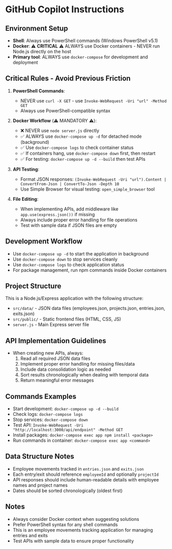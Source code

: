 # GitHub Copilot Instructions

## Environment Setup
- **Shell**: Always use PowerShell commands (Windows PowerShell v5.1)
- **Docker**: ⚠️ **CRITICAL** ⚠️ ALWAYS use Docker containers - NEVER run Node.js directly on the host
- **Primary tool**: ALWAYS use `docker-compose` for development and deployment

## Critical Rules - Avoid Previous Friction
1. **PowerShell Commands**: 
   - NEVER use `curl -X GET` - use `Invoke-WebRequest -Uri "url" -Method GET`
   - Always use PowerShell-compatible syntax
   
2. **Docker Workflow** (⚠️ MANDATORY ⚠️):
   - ❌ NEVER use `node server.js` directly
   - ✅ ALWAYS use `docker-compose up -d` for detached mode (background)
   - ✅ Use `docker-compose logs` to check container status
   - ✅ If containers hang, use `docker-compose down` first, then restart
   - ✅ For testing: `docker-compose up -d --build` then test APIs
   
3. **API Testing**:
   - Format JSON responses: `(Invoke-WebRequest -Uri "url").Content | ConvertFrom-Json | ConvertTo-Json -Depth 10`
   - Use Simple Browser for visual testing: `open_simple_browser` tool
   
4. **File Editing**:
   - When implementing APIs, add middleware like `app.use(express.json())` if missing
   - Always include proper error handling for file operations
   - Test with sample data if JSON files are empty

## Development Workflow
- Use `docker-compose up -d` to start the application in background
- Use `docker-compose down` to stop services cleanly
- Use `docker-compose logs` to check application status
- For package management, run npm commands inside Docker containers

## Project Structure
This is a Node.js/Express application with the following structure:
- `src/data/` - JSON data files (employees.json, projects.json, entries.json, exits.json)
- `src/public/` - Static frontend files (HTML, CSS, JS)
- `server.js` - Main Express server file

## API Implementation Guidelines
- When creating new APIs, always:
  1. Read all required JSON data files
  2. Implement proper error handling for missing files/data
  3. Include data consolidation logic as needed
  4. Sort results chronologically when dealing with temporal data
  5. Return meaningful error messages

## Commands Examples
- Start development: `docker-compose up -d --build`
- Check logs: `docker-compose logs`
- Stop services: `docker-compose down`
- Test API: `Invoke-WebRequest -Uri "http://localhost:3000/api/endpoint" -Method GET`
- Install packages: `docker-compose exec app npm install <package>`
- Run commands in container: `docker-compose exec app <command>`

## Data Structure Notes
- Employee movements tracked in `entries.json` and `exits.json`
- Each entry/exit should reference `employeeId` and optionally `projectId`
- API responses should include human-readable details with employee names and project names
- Dates should be sorted chronologically (oldest first)

## Notes
- Always consider Docker context when suggesting solutions
- Prefer PowerShell syntax for any shell commands
- This is an employee movements tracking application for managing entries and exits
- Test APIs with sample data to ensure proper functionality
